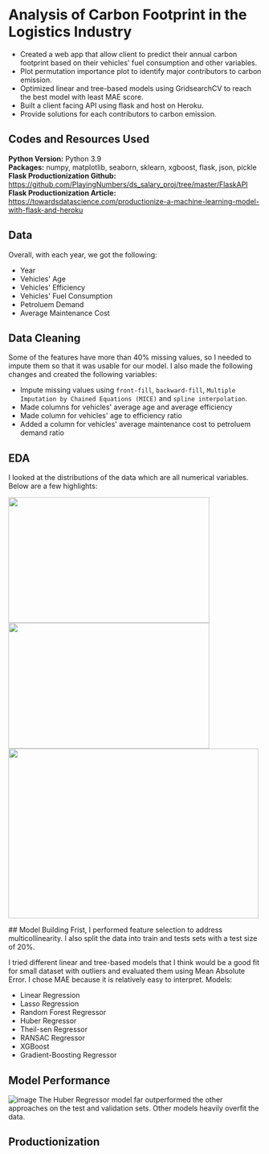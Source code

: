 # Analysis of Carbon Footprint in the Logistics Industry
- Created a web app that allow client to predict their annual carbon footprint based on their vehicles' fuel consumption and other variables.
- Plot permutation importance plot to identify major contributors to carbon emission.
- Optimized linear and tree-based models using GridsearchCV to reach the best model with least MAE score.
- Built a client facing API using flask and host on Heroku.
- Provide solutions for each contributors to carbon emission.

## Codes and Resources Used
**Python Version:** Python 3.9<br>
**Packages:** numpy, matplotlib, seaborn, sklearn, xgboost, flask, json, pickle<br>
**Flask Productionization Github:** https://github.com/PlayingNumbers/ds_salary_proj/tree/master/FlaskAPI<br>
**Flask Productionization Article:** https://towardsdatascience.com/productionize-a-machine-learning-model-with-flask-and-heroku

## Data
Overall, with each year, we got the following:

- Year
- Vehicles' Age
- Vehicles' Efficiency
- Vehicles' Fuel Consumption
- Petroluem Demand
- Average Maintenance Cost

## Data Cleaning 
Some of the features have more than 40% missing values, so I needed to impute them so that it was usable for our model. I also made the following changes and created the following variables:
- Impute missing values using `front-fill`, `backward-fill`, `Multiple Imputation by Chained Equations (MICE)` and `spline interpolation`.
- Made columns for vehicles' average age and average efficiency
- Made column for vehicles' age to efficiency ratio
- Added a column for vehicles' average maintenance cost to petroluem demand ratio
## EDA
I looked at the distributions of the data which are all numerical variables. Below are a few highlights:
<p float="left">
  <img src="https://user-images.githubusercontent.com/71859510/198867808-702dc964-35ee-4433-9f4c-1f4cd5e418b5.png" width="400" height="250">
  <img src="https://user-images.githubusercontent.com/71859510/198867974-b437fdc2-4599-4ec8-abd1-3b14a3d9d6c3.png" width="400" height="250">
  <img src="https://user-images.githubusercontent.com/71859510/198867877-a42e0204-4077-4e47-aa1d-0e2d539b90c0.png" width="498" height="338">
</p>
## Model Building
Frist, I performed feature selection to address multicollinearity. I also split the data into train and tests sets with a test size of 20%.

I tried different linear and tree-based models that I think would be a good fit for small dataset with outliers and evaluated them using Mean Absolute Error. I chose MAE because it is relatively easy to interpret.
Models:
- Linear Regression
- Lasso Regression
- Random Forest Regressor
- Huber Regressor
- Theil-sen Regressor
- RANSAC Regressor
- XGBoost
- Gradient-Boosting Regressor
## Model Performance
![image](https://user-images.githubusercontent.com/71859510/198868514-15084160-80be-48c7-ae62-3546a0ac8067.png)
The Huber Regressor model far outperformed the other approaches on the test and validation sets. Other models heavily overfit the data.
## Productionization







